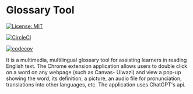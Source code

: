# Glossary Tool

[![License: MIT](https://img.shields.io/badge/License-MIT-yellow.svg)](https://opensource.org/licenses/MIT)

[![CircleCI](https://dl.circleci.com/status-badge/img/gh/Designers-Guild/glossary-tool/tree/LatestGerrit.svg?style=svg)](https://dl.circleci.com/status-badge/redirect/gh/Designers-Guild/glossary-tool/tree/LatestGerrit)

[![codecov](https://codecov.io/gh/Designers-Guild/glossary-tool/branch/master/graph/badge.svg?token=4EW0AE35X4)](https://codecov.io/gh/Designers-Guild/glossary-tool)


It is a multimedia, multilingual glossary tool for assisting learners in reading English text. The Chrome extension application allows users to double click on a word on any webpage (such as Canvas- Ulwazi) and view a pop-up showing the word, its definition, a picture, an audio file for pronunciation, translations into other
languages, etc. The application uses ChatGPT's api.
